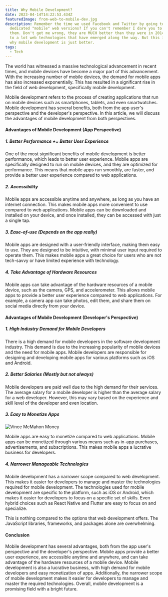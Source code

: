 ```yaml
---
title: Why Mobile Development?
date: 2023-04-14T14:22:53.434Z
featuredImage: from-web-to-mobile-dev.jpg
description: Remember the time we used Facebook and Twitter by going to their
  dedicated "mobile" web versions? If you can't remember I dare you to go visit
  them. Don't get me wrong, they are MUCH better than they were in 2014 thanks
  to a lot web technologies that have emerged along the way. But this is about
  why mobile development is just better.
tags:
  - Tech
---
```

The world has witnessed a massive technological advancement in recent times, and mobile devices have become a major part of this advancement. With the increasing number of mobile devices, the demand for mobile apps has also increased exponentially. This has resulted in a significant rise in the field of web development, specifically mobile development.

Mobile development refers to the process of creating applications that run on mobile devices such as smartphones, tablets, and even smartwatches. Mobile development has several benefits, both from the app user's perspective and the developer's perspective. In this article, we will discuss the advantages of mobile development from both perspectives.

#### Advantages of Mobile Development (App Perspective)

##### 1. Better Performance += Better User Experience

One of the most significant benefits of mobile development is better performance, which leads to better user experience. Mobile apps are specifically designed to run on mobile devices, and they are optimized for performance. This means that mobile apps run smoothly, are faster, and provide a better user experience compared to web applications.

##### 2. Accessibility

Mobile apps are accessible anytime and anywhere, as long as you have an internet connection. This makes mobile apps more convenient to use compared to web applications. Mobile apps can be downloaded and installed on your device, and once installed, they can be accessed with just a single tap.

##### 3. Ease-of-use (Depends on the app really)

Mobile apps are designed with a user-friendly interface, making them easy to use. They are designed to be intuitive, with minimal user input required to operate them. This makes mobile apps a great choice for users who are not tech-savvy or have limited experience with technology.

##### 4. Take Advantage of Hardware Resources

Mobile apps can take advantage of the hardware resources of a mobile device, such as the camera, GPS, and accelerometer. This allows mobile apps to provide a better user experience compared to web applications. For example, a camera app can take photos, edit them, and share them on social media directly from your device.

#### Advantages of Mobile Development (Developer's Perspective)

##### 1. High Industry Demand for Mobile Developers

There is a high demand for mobile developers in the software development industry. This demand is due to the increasing popularity of mobile devices and the need for mobile apps. Mobile developers are responsible for designing and developing mobile apps for various platforms such as iOS and Android.

##### 2. Better Salaries (Mostly but not always)

Mobile developers are paid well due to the high demand for their services. The average salary for a mobile developer is higher than the average salary for a web developer. However, this may vary based on the experience and skill level of the developer and even location.

##### 3. Easy to Monetize Apps

![Vince McMahon Money](vince-mcmahon.gif "Vince McMahone Money")

Mobile apps are easy to monetize compared to web applications. Mobile apps can be monetized through various means such as in-app purchases, advertisements, and subscriptions. This makes mobile apps a lucrative business for developers.

##### 4. Narrower Manageable Technologies

Mobile development has a narrower scope compared to web development. This makes it easier for developers to manage and master the technologies required for mobile development. The technologies used for mobile development are specific to the platform, such as iOS or Android, which makes it easier for developers to focus on a specific set of skills. Even hybrid choices such as React Native and Flutter are easy to focus on and specialize.

This is nothing compared to the options that web development offers. The JavaScript libraries, frameworks, and packages alone are overwhelming.

#### Conclusion

Mobile development has several advantages, both from the app user's perspective and the developer's perspective. Mobile apps provide a better user experience, are accessible anytime and anywhere, and can take advantage of the hardware resources of a mobile device. Mobile development is also a lucrative business, with high demand for mobile developers and easy monetization of apps. Additionally, the narrower scope of mobile development makes it easier for developers to manage and master the required technologies. Overall, mobile development is a promising field with a bright future.